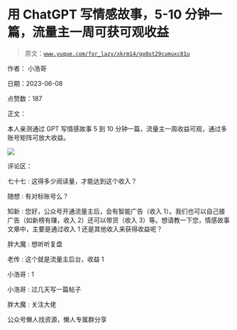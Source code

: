 # 用 ChatGPT 写情感故事，5-10 分钟一篇，流量主一周可获可观收益

> 原文：[`www.yuque.com/for_lazy/xkrm14/go8xt29cumuxc81u`](https://www.yuque.com/for_lazy/xkrm14/go8xt29cumuxc81u)



作者： 小浩哥



日期：2023-06-08



点赞数：187



正文：



本人亲测通过 GPT 写情感故事 5 到 10 分钟一篇，流量主一周收益可观，通过多账号矩阵可放大收益。



![](img/3ecbaddda4bb2f0c1a3f1208eeeddceb.png)  

评论区：



七十七 : 这得多少阅读量，才能达到这个收入？



随想 : 有对标账号么？



知新 : 您好，公众号开通流量主后，会有智能广告（收入 1）。我们也可以自己接广告（如新榜有赚，收入 2）还可以带货（收入 3）等。想请教一下您，情感故事文章中，主要是通过收入 1 还是其他收入来获得收益呢？



胖大魔 : 想听听复盘



老传 : 这个就是流量主后台，收益 1



小浩哥 : 1



小浩哥 : 过几天写一篇帖子



胖大魔 : 关注大佬



公众号懒人找资源，懒人专属群分享

